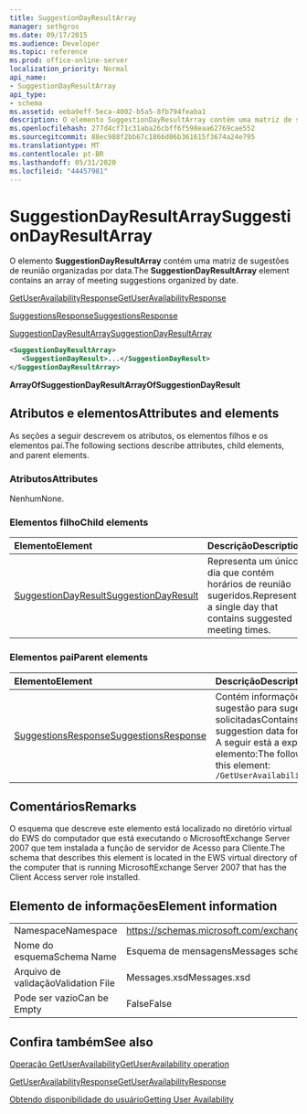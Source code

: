 ```yaml
---
title: SuggestionDayResultArray
manager: sethgros
ms.date: 09/17/2015
ms.audience: Developer
ms.topic: reference
ms.prod: office-online-server
localization_priority: Normal
api_name:
- SuggestionDayResultArray
api_type:
- schema
ms.assetid: eeba9eff-5eca-4002-b5a5-8fb794feaba1
description: O elemento SuggestionDayResultArray contém uma matriz de sugestões de reunião organizadas por data.
ms.openlocfilehash: 277d4cf71c31aba26cbff6f598eaa62769cae552
ms.sourcegitcommit: 88ec988f2bb67c1866d06b361615f3674a24e795
ms.translationtype: MT
ms.contentlocale: pt-BR
ms.lasthandoff: 05/31/2020
ms.locfileid: "44457981"
---
```

# <a name="suggestiondayresultarray"></a><span data-ttu-id="a3d08-103">SuggestionDayResultArray</span><span class="sxs-lookup"><span data-stu-id="a3d08-103">SuggestionDayResultArray</span></span>

<span data-ttu-id="a3d08-104">O elemento **SuggestionDayResultArray** contém uma matriz de sugestões de reunião organizadas por data.</span><span class="sxs-lookup"><span data-stu-id="a3d08-104">The **SuggestionDayResultArray** element contains an array of meeting suggestions organized by date.</span></span> 
  
[<span data-ttu-id="a3d08-105">GetUserAvailabilityResponse</span><span class="sxs-lookup"><span data-stu-id="a3d08-105">GetUserAvailabilityResponse</span></span>](getuseravailabilityresponse.md)
  
[<span data-ttu-id="a3d08-106">SuggestionsResponse</span><span class="sxs-lookup"><span data-stu-id="a3d08-106">SuggestionsResponse</span></span>](suggestionsresponse.md)
  
[<span data-ttu-id="a3d08-107">SuggestionDayResultArray</span><span class="sxs-lookup"><span data-stu-id="a3d08-107">SuggestionDayResultArray</span></span>](suggestiondayresultarray.md)
  
```xml
<SuggestionDayResultArray>
   <SuggestionDayResult>...</SuggestionDayResult>
</SuggestionDayResultArray>
```

 <span data-ttu-id="a3d08-108">**ArrayOfSuggestionDayResult**</span><span class="sxs-lookup"><span data-stu-id="a3d08-108">**ArrayOfSuggestionDayResult**</span></span>
## <a name="attributes-and-elements"></a><span data-ttu-id="a3d08-109">Atributos e elementos</span><span class="sxs-lookup"><span data-stu-id="a3d08-109">Attributes and elements</span></span>

<span data-ttu-id="a3d08-110">As seções a seguir descrevem os atributos, os elementos filhos e os elementos pai.</span><span class="sxs-lookup"><span data-stu-id="a3d08-110">The following sections describe attributes, child elements, and parent elements.</span></span>
  
### <a name="attributes"></a><span data-ttu-id="a3d08-111">Atributos</span><span class="sxs-lookup"><span data-stu-id="a3d08-111">Attributes</span></span>

<span data-ttu-id="a3d08-112">Nenhum</span><span class="sxs-lookup"><span data-stu-id="a3d08-112">None.</span></span>
  
### <a name="child-elements"></a><span data-ttu-id="a3d08-113">Elementos filho</span><span class="sxs-lookup"><span data-stu-id="a3d08-113">Child elements</span></span>

|<span data-ttu-id="a3d08-114">**Elemento**</span><span class="sxs-lookup"><span data-stu-id="a3d08-114">**Element**</span></span>|<span data-ttu-id="a3d08-115">**Descrição**</span><span class="sxs-lookup"><span data-stu-id="a3d08-115">**Description**</span></span>|
|:-----|:-----|
|[<span data-ttu-id="a3d08-116">SuggestionDayResult</span><span class="sxs-lookup"><span data-stu-id="a3d08-116">SuggestionDayResult</span></span>](suggestiondayresult.md) <br/> |<span data-ttu-id="a3d08-117">Representa um único dia que contém horários de reunião sugeridos.</span><span class="sxs-lookup"><span data-stu-id="a3d08-117">Represents a single day that contains suggested meeting times.</span></span>  <br/> |
   
### <a name="parent-elements"></a><span data-ttu-id="a3d08-118">Elementos pai</span><span class="sxs-lookup"><span data-stu-id="a3d08-118">Parent elements</span></span>

|<span data-ttu-id="a3d08-119">**Elemento**</span><span class="sxs-lookup"><span data-stu-id="a3d08-119">**Element**</span></span>|<span data-ttu-id="a3d08-120">**Descrição**</span><span class="sxs-lookup"><span data-stu-id="a3d08-120">**Description**</span></span>|
|:-----|:-----|
|[<span data-ttu-id="a3d08-121">SuggestionsResponse</span><span class="sxs-lookup"><span data-stu-id="a3d08-121">SuggestionsResponse</span></span>](suggestionsresponse.md) <br/> |<span data-ttu-id="a3d08-122">Contém informações de resposta e dados de sugestão para sugestões de reunião solicitadas</span><span class="sxs-lookup"><span data-stu-id="a3d08-122">Contains response information and suggestion data for requested meeting suggestions</span></span>  <br/> <span data-ttu-id="a3d08-123">A seguir está a expressão XPath para este elemento:</span><span class="sxs-lookup"><span data-stu-id="a3d08-123">The following is the XPath expression to this element:</span></span>  <br/>  `/GetUserAvailabilityResponse/SuggestionsResponse` <br/> |
   
## <a name="remarks"></a><span data-ttu-id="a3d08-124">Comentários</span><span class="sxs-lookup"><span data-stu-id="a3d08-124">Remarks</span></span>

<span data-ttu-id="a3d08-125">O esquema que descreve este elemento está localizado no diretório virtual do EWS do computador que está executando o MicrosoftExchange Server 2007 que tem instalada a função de servidor de Acesso para Cliente.</span><span class="sxs-lookup"><span data-stu-id="a3d08-125">The schema that describes this element is located in the EWS virtual directory of the computer that is running MicrosoftExchange Server 2007 that has the Client Access server role installed.</span></span>
  
## <a name="element-information"></a><span data-ttu-id="a3d08-126">Elemento de informações</span><span class="sxs-lookup"><span data-stu-id="a3d08-126">Element information</span></span>

|||
|:-----|:-----|
|<span data-ttu-id="a3d08-127">Namespace</span><span class="sxs-lookup"><span data-stu-id="a3d08-127">Namespace</span></span>  <br/> |https://schemas.microsoft.com/exchange/services/2006/messages  <br/> |
|<span data-ttu-id="a3d08-128">Nome do esquema</span><span class="sxs-lookup"><span data-stu-id="a3d08-128">Schema Name</span></span>  <br/> |<span data-ttu-id="a3d08-129">Esquema de mensagens</span><span class="sxs-lookup"><span data-stu-id="a3d08-129">Messages schema</span></span>  <br/> |
|<span data-ttu-id="a3d08-130">Arquivo de validação</span><span class="sxs-lookup"><span data-stu-id="a3d08-130">Validation File</span></span>  <br/> |<span data-ttu-id="a3d08-131">Messages.xsd</span><span class="sxs-lookup"><span data-stu-id="a3d08-131">Messages.xsd</span></span>  <br/> |
|<span data-ttu-id="a3d08-132">Pode ser vazio</span><span class="sxs-lookup"><span data-stu-id="a3d08-132">Can be Empty</span></span>  <br/> |<span data-ttu-id="a3d08-133">False</span><span class="sxs-lookup"><span data-stu-id="a3d08-133">False</span></span>  <br/> |
   
## <a name="see-also"></a><span data-ttu-id="a3d08-134">Confira também</span><span class="sxs-lookup"><span data-stu-id="a3d08-134">See also</span></span>



[<span data-ttu-id="a3d08-135">Operação GetUserAvailability</span><span class="sxs-lookup"><span data-stu-id="a3d08-135">GetUserAvailability operation</span></span>](getuseravailability-operation.md)
  
[<span data-ttu-id="a3d08-136">GetUserAvailabilityResponse</span><span class="sxs-lookup"><span data-stu-id="a3d08-136">GetUserAvailabilityResponse</span></span>](getuseravailabilityresponse.md)


[<span data-ttu-id="a3d08-137">Obtendo disponibilidade do usuário</span><span class="sxs-lookup"><span data-stu-id="a3d08-137">Getting User Availability</span></span>](https://msdn.microsoft.com/library/d4133fcb-9b0f-4e6b-aadf-a389da83516a%28Office.15%29.aspx)

